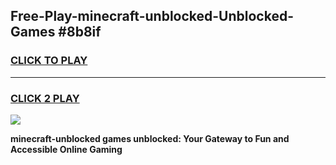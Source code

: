
## Free-Play-minecraft-unblocked-Unblocked-Games #8b8if
<h3>
<a href="https://news.freeplayer.one?title=minecraft-unblocked&ref=8M">CLICK TO PLAY</a></h3>
<hr>

<h3>
<a href="https://news.freeplayer.one?title=minecraft-unblocked&ref=8M">CLICK 2 PLAY</a>
  
</h3>

<a href="https://news.freeplayer.one?title=minecraft-unblocked&ref=8M"><img src="https://clearcache.store/games.png"></a>


**minecraft-unblocked games unblocked: Your Gateway to Fun and Accessible Online Gaming**

